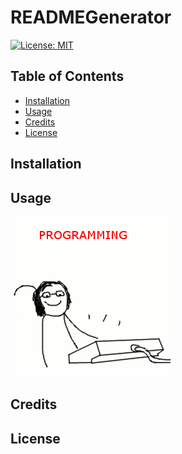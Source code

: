 # READMEGenerator
[![License: MIT](https://img.shields.io/badge/License-MIT-yellow.svg)](https://opensource.org/licenses/MIT)
## Table of Contents
- [Installation](#installation)
- [Usage](#usage)
- [Credits](#credits)
- [License](#license)


## Installation


## Usage
![](./test.gif)
## Credits

## License
